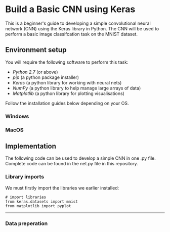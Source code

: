 # Build a Basic CNN using Keras

This is a beginner's guide to developing a simple convolutional neural network (CNN) using the Keras library in Python. The CNN will be used to perform a basic image classifcation task on the MNIST dataset.

## Environment setup

You will require the following software to perform this task:

- *Python 2.7* (or above)
- *pip* (a python package installer)
- *Keras* (a python library for working with neural nets)
- *NumPy* (a python library to help manage large arrays of data)
- *Matplotlib* (a python library for plotting visualisations)

Follow the installation guides below depending on your OS.

### Windows

### MacOS


## Implementation

The following code can be used to develop a simple CNN in one .py file. Complete code can be found in the net.py file in this repository.

### Library imports

We must firstly import the libraries we earlier installed:

```
# import libraries
from keras.datasets import mnist
from matplotlib import pyplot
```
---

### Data preperation



